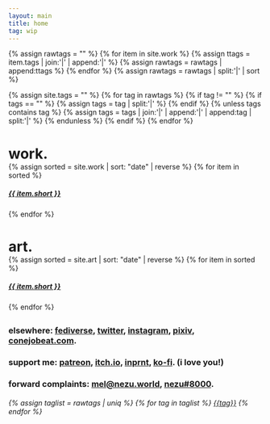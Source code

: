 ```yaml
---
layout: main
title: home
tag: wip
---
```


{% assign rawtags = "" %}
{% for item in site.work %}
  {% assign ttags = item.tags | join:'|' | append:'|' %}
  {% assign rawtags = rawtags | append:ttags %}
{% endfor %}
{% assign rawtags = rawtags | split:'|' | sort %}

{% assign site.tags = "" %}
{% for tag in rawtags %}
  {% if tag != "" %}
    {% if tags == "" %}
      {% assign tags = tag | split:'|' %}
    {% endif %}
    {% unless tags contains tag %}
      {% assign tags = tags | join:'|' | append:'|' | append:tag | split:'|' %}
    {% endunless %}
  {% endif %}
{% endfor %}

<div>
  <div style="margin-bottom: 2em">
    <h1 style="margin-bottom: 0">
      <!-- <a class="clean underline" href="/about.html">mel</a> is irresponsible for: <br> -->
      work.
    </h1>
    <div class="portfolio-grid">
      {% assign sorted = site.work | sort: "date" | reverse %}
      {% for item in sorted %}
        <a class="clean" href="{{ item.url }}">
          <div class="portfolio-item">
            <div class="portfolio-img"
                style="background-image:url('{{ site.baseurl }}/assets/cover/{{ item.cover }}')">
            </div>
            <h5 style="text-align:left">{{ item.short }}</h5>
            <!-- <p><a class="clean" href="{{ item.url }}">{{ item.short }}</a></p> -->
          </div>
        </a>
      {% endfor %}
    </div>
  </div>

  <!-- <div style="margin-bottom: 2em">
    <h1>
      <a class="clean underline" href="/about.html">mel m.</a> is irresponsible for: <br>
      {% assign sorted = site.work | sort: "date" | reverse %}
      {% for item in sorted %}
          {% if forloop.last == true %}
            & <a class="clean underline" href="{{ item.url }}">{{ item.short }}</a>.
          {% else %}
            <a class="clean underline" href="{{ item.url }}">{{ item.short }}</a>, 
          {% endif %}
      {% endfor %}
    </h1>
  </div> -->

  <!-- art gallery -->
  <div style="margin-bottom: 2em">
    <h1 style="margin-bottom: 0">
      art.
    </h1>
    <div class="portfolio-grid">
      {% assign sorted = site.art | sort: "date" | reverse %}
      {% for item in sorted %}
        <a class="clean" href="{{ item.url }}">
          <div class="portfolio-item">
            <div class="portfolio-img"
                style="background-image:url('{{ site.baseurl }}/assets/cover/{{ item.cover }}')">
            </div>
            <h5 style="text-align:left">{{ item.short }}</h5>
            <!-- <p><a class="clean" href="{{ item.url }}">{{ item.short }}</a></p> -->
          </div>
        </a>
      {% endfor %}
    </div>
  </div>

  <!-- <h2><a class="clean" href="/about.html">who?</a></h2> -->

  <!-- social -->
  <div>
    <h3>
      elsewhere: <a target="_blank" class="clean" href="https://narratosis.com/nezu">fediverse</a>, <a target="_blank" class="clean" href="https://twitter.com/ncb0_">twitter</a>, <a target="_blank" class="clean" href="https://instagram.com/ncb0_">instagram</a>, <a target="_blank" class="clean" href="https://www.pixiv.net/en/users/63526507">pixiv</a>, <a target="_blank" class="clean" href="https://conejobeat.com">conejobeat.com</a>.
    </h3>
  </div>

  <div>
    <h3>
      support me: <a target="_blank" class="clean" href="https://patreon.com/nezita">patreon</a>, <a target="_blank" class="clean" href="https://nezita.itch.io/">itch.io</a>, <a target="_blank" class="clean" href="https://www.inprnt.com/profile/nezu/">inprnt</a>, <a target="_blank" class="clean" href="http://ko-fi.com/nezita">ko-fi</a>. (i love you!)
    </h3>
  </div>

  <!-- contact -->
  <div>
    <h3>forward complaints: <a class="clean" href="mailto:mel@nezu.world">mel@nezu.world</a>, <a class="clean" href="http://discord.com/users/272803229274996737">nezu#8000</a>.</h3>
    <!-- <ul class="links">
      <li><a class="external2" href="mailto:mel@ncb0.work">mel@ncb0.work</a> </li>
      <li><a class="external2" href="http://discord.com/users/272803229274996737">nezu#8000</a> </li>
    </ul> -->
  </div>

  <!-- tags -->
  <div id="alltags">
    <h6>
      {% assign taglist = rawtags | uniq %}
      {% for tag in taglist %}
        <a class="tag" href="{{ site.baseurl }}/tag/{{ tag }}.html">{{tag}}</a>
      {% endfor %}
    </h6>
  </div>
</div>
